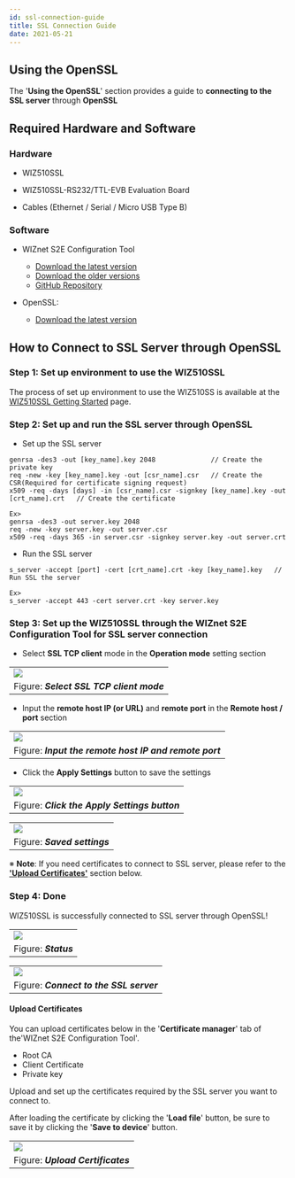 ```yaml
---
id: ssl-connection-guide
title: SSL Connection Guide
date: 2021-05-21
---
```


## Using the OpenSSL

The '**Using the OpenSSL**' section provides a guide to **connecting to the SSL server** through **OpenSSL**


## Required Hardware and Software


### Hardware

  - WIZ510SSL

  - WIZ510SSL-RS232/TTL-EVB Evaluation Board

  - Cables (Ethernet / Serial / Micro USB Type B)



### Software

  - WIZnet S2E Configuration Tool
	- [Download the latest version](https://github.com/Wiznet/WIZnet-S2E-Tool-GUI/releases/tag/v1.4.0)
    - [Download the older versions](https://github.com/Wiznet/WIZnet-S2E-Tool-GUI/releases)
    - [GitHub Repository](https://github.com/Wiznet/WIZnet-S2E-Tool-GUI)

  - OpenSSL:
	- [Download the latest version](https://slproweb.com/products/Win32OpenSSL.html)



## How to Connect to SSL Server through OpenSSL

### Step 1: Set up environment to use the WIZ510SSL

The process of set up environment to use the WIZ510SS is available at the [WIZ510SSL Getting Started](./Getting-Started-EN.md) page.



### Step 2: Set up and run the SSL server through OpenSSL

  - Set up the SSL server

```
genrsa -des3 -out [key_name].key 2048              // Create the private key
req -new -key [key_name].key -out [csr_name].csr   // Create the CSR(Required for certificate signing request)
x509 -req -days [days] -in [csr_name].csr -signkey [key_name].key -out [crt_name].crt   // Create the certificate

Ex>
genrsa -des3 -out server.key 2048
req -new -key server.key -out server.csr
x509 -req -days 365 -in server.csr -signkey server.key -out server.crt
```

  - Run the SSL server

```
s_server -accept [port] -cert [crt_name].crt -key [key_name].key   // Run SSL the server

Ex>
s_server -accept 443 -cert server.crt -key server.key
```

### Step 3: Set up the WIZ510SSL through the WIZnet S2E Configuration Tool for SSL server connection

  - Select **SSL TCP client** mode in the **Operation mode** setting section

|                                                               |
| --------------------------------------------------------------|
| ![](/img/products/wiz510ssl/ssl_connection_guide/select_ssl_tcp_client_mode.png) |
| Figure: ***Select SSL TCP client mode***                      |

  - Input the **remote host IP (or URL)** and **remote port** in the **Remote host / port** section

|                                                                             |
| ----------------------------------------------------------------------------|
| ![](/img/products/wiz510ssl/ssl_connection_guide/input_the_remote_host_ip_and_remote_port.png) |
| Figure: ***Input the remote host IP and remote port***                      |

  - Click the **Apply Settings** button to save the settings

|                                                        			 |
| -------------------------------------------------------------------|
| ![](/img/products/wiz510ssl/ssl_connection_guide/click_the_apply_settings_button.png) |
| Figure: ***Click the Apply Settings button***                      |

|                                                        			 |
| -------------------------------------------------------------------|
| ![](/img/products/wiz510ssl/ssl_connection_guide/saved_settings.png) |
| Figure: ***Saved settings***

※ **Note**: If you need certificates to connect to SSL server, please refer to the [**'Upload Certificates'**](#upload_certificates) section below.

### Step 4: Done

WIZ510SSL is successfully connected to SSL server through OpenSSL!

|                                           |
| ------------------------------------------|
| ![](/img/products/wiz510ssl/ssl_connection_guide/status.png) |
| Figure: ***Status***                      |

|                                                              |
| -------------------------------------------------------------|
| ![](/img/products/wiz510ssl/ssl_connection_guide/connect_to_the_ssl_server.png) |
| Figure: ***Connect to the SSL server***                      |


#### Upload Certificates

You can upload certificates below in the '**Certificate manager**' tab of the'WIZnet S2E Configuration Tool'.
  - Root CA
  - Client Certificate
  - Private key

Upload and set up the certificates required by the SSL server you want to connect to.

After loading the certificate by clicking the '**Load file**' button, be sure to save it by clicking the '**Save to device**' button.

|                                                        |
| -------------------------------------------------------|
| ![](/img/products/wiz510ssl/ssl_connection_guide/upload_certificates.png) |
| Figure: ***Upload Certificates***                      |